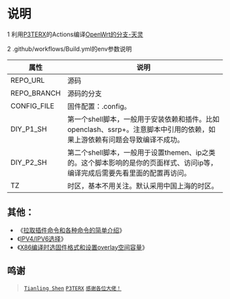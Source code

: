 
# 说明
1 利用[P3TERX](https://github.com/P3TERX/Actions-OpenWrt)的Actions编译[OpenWrt的分支-天灵](https://github.com/immortalwrt/immortalwrt)

2 .github/workflows/Build.yml的env参数说明

|  属性   | 说明  |
|  ----  | ----  |
| REPO_URL  | 源码 |
| REPO_BRANCH  | 源码的分支 |
| CONFIG_FILE  | 固件配置：.config。 |
| DIY_P1_SH  | 第一个shell脚本，一般用于安装依赖和插件。比如openclash、ssrp+。注意脚本中引用的依赖，如果上游依赖有问题会导致编译不成功。 |
| DIY_P2_SH  | 第二个shell脚本，一般用于设置themen、ip之类的。这个脚本影响的是你的页面样式、访问ip等，编译完成后需要先看里面的配置再访问。 |
| TZ  | 时区，基本不用关注。默认采用中国上海的时区。 |

## 其他：
- 《[拉取插件命令和各种命令的简单介绍](https://github.com/cddcx/immortalwrt-OpenWrt/blob/main/%E8%AF%B4%E6%98%8E/ming.md)》
- 《[IPV4/IPV6选择](https://github.com/cddcx/immortalwrt-OpenWrt/blob/main/%E8%AF%B4%E6%98%8E/ip.md)》
- 《[X86编译时选固件格式和设置overlay空间容量](https://github.com/cddcx/immortalwrt-OpenWrt/blob/main/%E8%AF%B4%E6%98%8E/overlay.md)》

## 鸣谢
> [`Tianling Shen`](https://github.com/immortalwrt/immortalwrt)
> [`P3TERX`](https://github.com/P3TERX/Actions-OpenWrt)
> [`感谢各位大佬！`](#/README.md)
